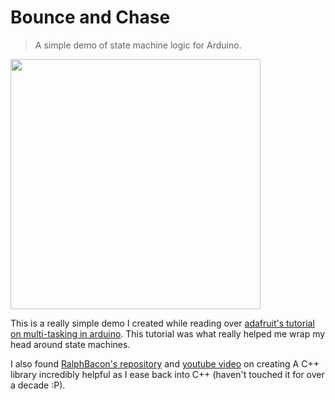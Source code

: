 # Bounce and Chase

> A simple demo of state machine logic for Arduino.

<img src="readme_attachments/bounce_and_chase_demo.gif" height="400">

This is a really simple demo I created while reading over [adafruit's tutorial on multi-tasking in arduino](https://learn.adafruit.com/multi-tasking-the-arduino-part-1/overview). This tutorial was what really helped me wrap my head around state machines.

I also found [RalphBacon's repository](https://github.com/RalphBacon/ArduinoLibrary) and [youtube video](https://www.youtube.com/watch?v=fE3Dw0slhIc&t=3s) on creating A C++ library incredibly helpful as I ease back into C++ (haven't touched it for over a decade :P). 
